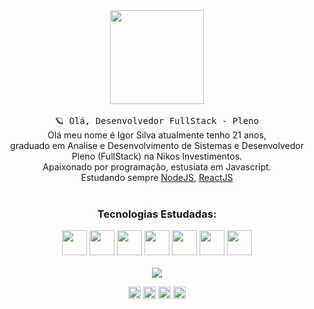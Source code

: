 <div align="center">
  <img src="https://i.pinimg.com/originals/e5/93/ab/e593ab0589d5f1b389e4dfbcce2bce20.gif" width="150px">
   <br><br>
  <samp>
    🪐 Olá, Desenvolvedor FullStack - Pleno
  </samp>
  
</div>

<div align="center" style="text-align: center;">
Olá meu nome é Igor Silva atualmente tenho 21 anos, <br> graduado em Analise e Desenvolvimento de Sistemas e Desenvolvedor Pleno (FullStack) na Nikos Investimentos. <br> 
Apaixonado por programação, estusiata em Javascript. <br> Estudando sempre <a href="https://nodejs.org/en/">NodeJS</a>, <a href="https://pt-br.reactjs.org/">ReactJS</a>
</div>

<br>
<div align="center">
<h3>Tecnologias Estudadas:</h3>
<img src="https://img.icons8.com/color/48/000000/javascript.png" width="40px" />
<img src="https://img.icons8.com/color/48/000000/nodejs.png" width="40px"/>
<img src="https://img.icons8.com/plasticine/100/000000/react.png" width="40px"/>
<img src="https://img.icons8.com/color/48/000000/vue-js.png" width="40px"/>
<img src="https://img.icons8.com/fluency/48/000000/typescript.png" width="40px"/>
<img src="https://img.icons8.com/color/48/nestjs.png" width="40px"/>
<img src="https://img.icons8.com/color/48/python--v1.png" width="40px" />
</div>
<br>

<div align="center">
 <img src="https://github-readme-stats.vercel.app/api?username=IgorSilvaZZ&theme=radical&show_icons=true&count_private=true" />
</div>

<p align="center">
<a href="https://twitter.com/Igor_OwnZzZ" target="blank"><img align="center" src="https://img.icons8.com/plasticine/100/000000/twitter--v2.png" height="20" width="20" /></a>
<a href="https://www.linkedin.com/in/igor-s-8b13b3134/" target="blank"><img align="center" src="https://img.icons8.com/doodle/48/000000/linkedin--v2.png" height="20" width="20" /></a>
<a href="https://www.facebook.com/iguufazendonada/" target="blank"><img align="center" src="https://img.icons8.com/plasticine/100/000000/facebook.png" height="20" width="20" /></a>
<a href="https://www.instagram.com/igoro_silva0612/" target="blank"><img align="center" src="https://img.icons8.com/fluent/48/000000/instagram-new.png" height="20" width="20" /></a>
</p>
